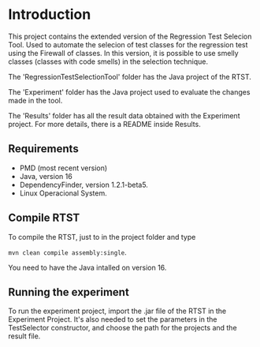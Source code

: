 # Introduction
This project contains the extended version of the Regression Test Selecion Tool. Used to automate the selecion of test classes for the regression test using the Firewall of classes.
In this version, it is possible to use smelly classes (classes with code smells) in the selection technique.

The 'RegressionTestSelectionTool' folder has the Java project of the RTST.

The 'Experiment' folder has the Java project used to evaluate the changes made in the tool.

The 'Results' folder has all the result data obtained with the Experiment project. For more details, there is a README inside Results.

## Requirements

- PMD (most recent version)
- Java, version 16
- DependencyFinder, version 1.2.1-beta5.
- Linux Operacional System.

## Compile RTST

To compile the RTST, just to in the project folder and type

`mvn clean compile assembly:single`.

You need to have the Java intalled on version 16.

## Running the experiment

To run the experiment project, import the .jar file of the RTST in the Experiment Project. 
It's also needed to set the parameters in the TestSelector constructor, and choose the path for the projects and the result file.

